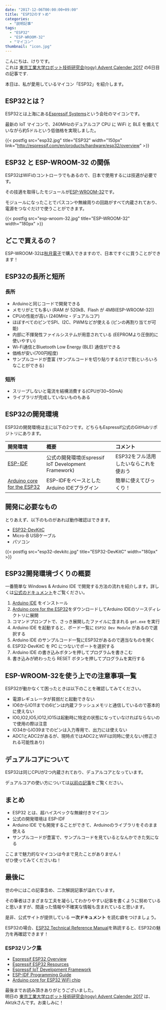 ```yaml
---
date: "2017-12-06T00:00:00+09:00"
title: "ESP32のすゝめ"
categories:
  - "説明記事"
tags:
  - "ESP32"
  - "ESP-WROOM-32"
  - "マイコン"
thumbnail: "icon.jpg"
---
```


こんにちは、けりです。  
これは [東京工業大学ロボット技術研究会(rogy) Advent Calender 2017](https://adventar.org/calendars/2361) の6日目の記事です.

本日は、私が愛用しているマイコン「ESP32」を紹介します。

<!--more-->

## ESP32とは？

ESP32とは上海にある[Espressif Systems](http://espressif.com/)という会社のマイコンです。


最新の IoT マイコンで、240MHzのデュアルコア CPU に WiFi と BLE を備えていながら約5ドルという低価格を実現しました。


{{< postfig src="esp32.jpg" title="ESP32" width="150px" link="http://espressif.com/en/products/hardware/esp32/overview" >}}

## ESP32 と ESP-WROOM-32 の関係

ESP32はWiFiのコントローラでもあるので、日本で使用するには技適が必要です。

その技適を取得したモジュールが[ESP-WROOM-32](https://akizukidenshi.com/catalog/g/g111647/)です。

モジュールになったことでパスコンや無線周りの回路がすべて内蔵されており、電源をつなぐだけで使うことができます。

{{< postfig src="esp-wroom-32.jpg" title="ESP-WROOM-32" width="180px" >}}

## どこで買えるの？

ESP-WROOM-32は[秋月電子](https://akizukidenshi.com/catalog/g/g111647/)で購入できますので、日本ですぐに買うことができます！

## ESP32の長所と短所

### 長所

  * Arduinoと同じコードで開発できる
  * メモリがとても多い (RAM が 520kB、Flash が 4MB(ESP-WROOM-32))
  * CPUの性能が高い (240MHz・デュアルコア)
  * ほぼすべてのピンでSPI、I2C、PWMなどが使える (ピンの再割り当てが可能)
  * 内部に不揮発性ファイルシステムが用意されている (EEPROMより圧倒的に使いやすい)
  * Wi-Fi通信とBluetooth Low Energy (BLE) 通信ができる
  * 価格が安い(700円程度)
  * サンプルコードが豊富 (サンプルコードを切り貼りするだけで割といろいろなことができる)

### 短所

  * スリープしないと電流を結構消費する(CPUが30~50mA)
  * ライブラリが完成していないものもある

## ESP32の開発環境

ESP32の開発環境は主に以下の2つです。どちらもEspressif公式のGitHubリポジトリにあります。

|開発環境|概要|コメント|
|:--|:--|:--|
|[ESP-IDF](https://github.com/espressif/esp-idf)|公式の開発環境(Espressif IoT Development Framework)|ESP32をフル活用したいならこれを使おう|
|[Arduino core for the ESP32](https://github.com/espressif/arduino-esp32)|ESP-IDFをベースとしたArduino IDEプラグイン|簡単に使えてびっくり！|

## 開発に必要なもの

とりあえず、以下のものがあれば動作確認はできます。

  * [ESP32-DevKitC](https://akizukidenshi.com/catalog/g/g111819/)
  * Micro-B USBケーブル
  * パソコン

{{< postfig src="esp32-devkitc.jpg" title="ESP32-DevKitC" width="180px" >}}

## ESP32開発環境づくりの概要

一番簡単な Windows & Arduino IDE で開発する方法の流れを紹介します。詳しくは[公式のドキュメント](https://github.com/espressif/arduino-esp32#installation-instructions)をご覧ください。

  1. [Arduino IDE](https://www.arduino.cc/en/Main/Software) をインストール
  1. [Arduino core for the ESP32](https://github.com/espressif/arduino-esp32)をダウンロードしてArduino IDEのソースディレクトリに展開
  1. コマンドプロンプトで、さっき展開したファイルに含まれる `get.exe` を実行
  1. Arduino IDE を起動すると、ボード一覧に `ESP32 Dev Module` があるので選択する
  1. Arduino IDE のサンプルコード一覧にESP32があるので適当なものを開く
  1. ESP32-DevKitC を PC につないでポートを選択する
  1. Arduino IDE の書き込みボタンを押してプログラムを書きこむ
  1. 書き込みが終わったら RESET ボタンを押してプログラムを実行する

## ESP-WROOM-32を使う上での注意事項一覧

ESP32が動かなくて困ったときは以下のことを確認してみてください。

  * 電源レギュレータが貧弱だと起動できない
  * IO6からIO11までの6ピンは内蔵フラッシュメモリと通信しているので基本的に使えない
  * IO0,IO2,IO5,IO12,IO15は起動時に特定の状態になっていなければならないので使用の際は注意
  * IO34からIO39までのピンは入力専用で、出力には使えない
  * ADC1とADC2があるが、現時点ではADC2とWiFiは同時に使えない(修正される可能性あり)

## デュアルコアについて

ESP32は同じCPUが2つ内蔵されており、デュアルコアとなっています。

デュアルコアの使い方については[以前の記事](/posts/2017-06-24-esp32-dual-core/)をご覧ください。

## まとめ

  * ESP32 とは、超ハイスペックな無線付きマイコン
  * 公式の開発環境は ESP-IDF
  * Arduino IDE でも開発することができて、Arduinoのライブラリをそのまま使える
  * サンプルコードが豊富で、サンプルコードを見ているとなんかできた気になる

ここまで魅力的なマイコンは今まで見たことがありません！  
ぜひ使ってみてくださいね！

## 最後に

世の中にはこの記事含め、二次解説記事が溢れています。

その筆者はさまざまな工夫を凝らしてわかりやすい記事を書くように努めていると思いますが、間違った情報や不確実な情報も含まれていると思います。

是非、公式サイトが提供している **一次ドキュメント** を読む癖をつけましょう。

ESP32の場合、[ESP32 Technical Reference Manual](http://espressif.com/sites/default/files/documentation/esp32_technical_reference_manual_en.pdf)を熟読すると、ESP32の魅力を再確認できます！

### ESP32リンク集

  * [Espressif ESP32 Overview](http://espressif.com/en/products/hardware/esp32/overview)
  * [Espressif ESP32 Resources](http://espressif.com/en/products/hardware/esp32/resources)
  * [Espressif IoT Development Framework](https://github.com/espressif/esp-idf)
  * [ESP-IDF Programming Guide](https://esp-idf.readthedocs.io/en/latest/#)
  * [Arduino core for ESP32 WiFi chip](https://github.com/espressif/arduino-esp32)

最後までお読み頂きありがとうございました。  
明日の [東京工業大学ロボット技術研究会(rogy) Advent Calender 2017](https://adventar.org/calendars/2361) は、Aktzkさんです。お楽しみに！

